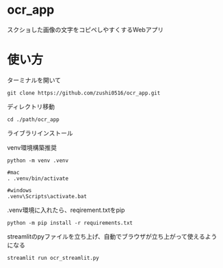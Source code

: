 # ocr_app
スクショした画像の文字をコピペしやすくするWebアプリ

# 使い方

ターミナルを開いて

``` 
git clone https://github.com/zushi0516/ocr_app.git
```

ディレクトリ移動
``` 
cd ./path/ocr_app
```

ライブラリインストール

venv環境構築推奨

``` 
python -m venv .venv
```

``` 
#mac
. .venv/bin/activate

#windows
.venv\Scripts\activate.bat
```

.venv環境に入れたら、reqirement.txtをpip


``` 
python -m pip install -r requirements.txt
```

streamlitのpyファイルを立ち上げ、自動でブラウザが立ち上がって使えるようになる


``` 
streamlit run ocr_streamlit.py
```

